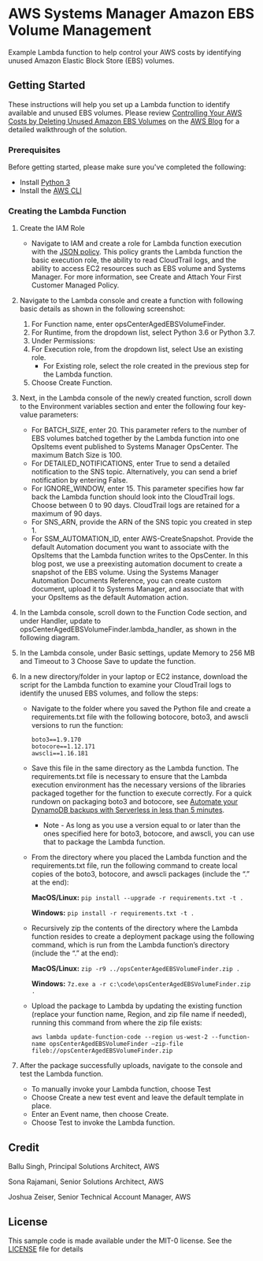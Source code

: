 # AWS Systems Manager Amazon EBS Volume Management

Example Lambda function to help control your AWS costs by identifying unused Amazon Elastic Block Store (EBS) volumes. 

## Getting Started

These instructions will help you set up a Lambda function to identify available and unused EBS volumes. Please review [Controlling Your AWS Costs by Deleting Unused Amazon EBS Volumes](https://aws.amazon.com/blogs/mt/controlling-your-aws-costs-by-deleting-unused-amazon-ebs-volumes/) on the [AWS Blog](https://aws.amazon.com/blogs/) for a detailed walkthrough of the solution.

### Prerequisites

Before getting started, please make sure you've completed the following:

* Install [Python 3](https://www.python.org/downloads/)
* Install the [AWS CLI](https://docs.aws.amazon.com/cli/latest/userguide/cli-chap-install.html)

### Creating the Lambda Function

1. Create the IAM Role
    * Navigate to IAM and create a role for Lambda function execution with the [JSON policy](executionrole.json). This policy grants the Lambda function the basic execution role, the ability to read CloudTrail logs, and the ability to access EC2 resources such as EBS volume and Systems Manager. For more information, see Create and Attach Your First Customer Managed Policy.

1. Navigate to the Lambda console and create a function with following basic details as shown in the following screenshot:
    1. For Function name, enter opsCenterAgedEBSVolumeFinder.
    1. For Runtime, from the dropdown list, select Python 3.6 or Python 3.7.
    1. Under Permissions:
    1. For Execution role, from the dropdown list, select Use an existing role.
        * For Existing role, select the role created in the previous step for the Lambda function.
    1. Choose Create Function.
1. Next, in the Lambda console of the newly created function, scroll down to the Environment variables section and enter the following four key-value parameters:
    * For BATCH_SIZE, enter 20. This parameter refers to the number of EBS volumes batched together by the Lambda function into one OpsItems event published to Systems Manager OpsCenter. The maximum Batch Size is 100.
    * For DETAILED_NOTIFICATIONS, enter True to send a detailed notification to the SNS topic. Alternatively, you can send a brief notification by entering False.
    * For IGNORE_WINDOW, enter 15. This parameter specifies how far back the Lambda function should look into the CloudTrail logs. Choose between 0 to 90 days. CloudTrail logs are retained for a maximum of 90 days.
    * For SNS_ARN, provide the ARN of the SNS topic you created in step 1.
    * For SSM_AUTOMATION_ID, enter AWS-CreateSnapshot. Provide the default Automation document you want to associate with the OpsItems that the Lambda function writes to the OpsCenter. In this blog post, we use a preexisting automation document to create a snapshot of the EBS volume. Using the Systems Manager Automation Documents Reference, you can create custom document, upload it to Systems Manager, and associate that with your OpsItems as the default Automation action.
1. In the Lambda console, scroll down to the Function Code section, and under Handler, update to opsCenterAgedEBSVolumeFinder.lambda_handler, as shown in the following diagram.
1. In the Lambda console, under Basic settings, update Memory to 256 MB and Timeout to 3 Choose Save to update the function.
1. In a new directory/folder in your laptop or EC2 instance, download the script for the Lambda function to examine your CloudTrail logs to identify the unused EBS volumes, and follow the steps: 
    * Navigate to the folder where you saved the Python file and create a requirements.txt file with the following botocore, boto3, and awscli versions to run the function:
      ```
      boto3==1.9.170
      botocore==1.12.171
      awscli==1.16.181
      ```
    * Save this file in the same directory as the Lambda function. The requirements.txt file is necessary to ensure that the Lambda execution environment has the necessary versions of the libraries packaged together for the function to execute correctly. For a quick rundown on packaging boto3 and botocore, see [Automate your DynamoDB backups with Serverless in less than 5 minutes](https://serverless.com/blog/automatic-dynamodb-backups-serverless/).
      * Note - As long as you use a version equal to or later than the ones specified here for boto3, botocore, and awscli, you can use that to package the Lambda function.
    * From the directory where you placed the Lambda function and the requirements.txt file, run the following command to create local copies of the boto3, botocore, and awscli packages (include the “.” at the end):

      **MacOS/Linux:** `pip install --upgrade -r requirements.txt -t .`

      **Windows:** `pip install -r requirements.txt -t .`

    * Recursively zip the contents of the directory where the Lambda function resides to create a deployment package using the following command, which is run from the Lambda function’s directory (include the “.” at the end):
    
      **MacOS/Linux:** `zip -r9 ../opsCenterAgedEBSVolumeFinder.zip .`

      **Windows:**  `7z.exe a -r c:\code\opsCenterAgedEBSVolumeFinder.zip .`

    * Upload the package to Lambda by updating the existing function (replace your function name, Region, and zip file name if needed), running this command from where the zip file exists:

      ```
      aws lambda update-function-code --region us-west-2 --function-name opsCenterAgedEBSVolumeFinder —zip-file fileb://opsCenterAgedEBSVolumeFinder.zip
      ```
      
1. After the package successfully uploads, navigate to the console and test the Lambda function.
   * To manually invoke your Lambda function, choose Test
   * Choose Create a new test event and leave the default template in place.
   * Enter an Event name, then choose Create.
   * Choose Test to invoke the Lambda function.

## Credit

Ballu Singh, Principal Solutions Architect, AWS

Sona Rajamani, Senior Solutions Architect, AWS

Joshua Zeiser, Senior Technical Account Manager, AWS

## License

This sample code is made available under the MIT-0 license. See the [LICENSE](LICENSE) file for details
